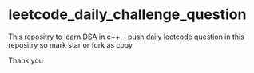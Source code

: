 # leetcode_daily_challenge_question

This repositry to learn DSA in c++, I push daily leetcode question in this repositry so mark star or fork as copy 

Thank you
